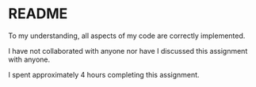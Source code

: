 # README

To my understanding, all aspects of my code are correctly implemented.

I have not collaborated with anyone nor have I discussed this assignment with anyone. 

I spent approximately 4 hours completing this assignment. 